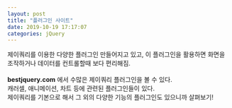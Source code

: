 ```yaml
---
layout: post
title: "플러그인 사이트"
date: 2019-10-19 17:17:07
categories: jQuery
---
```

제이쿼리를 이용한 다양한 플러그인 만들어지고 있고, 이 플러그인을 활용하면 화면을 조작하거나 데이터를 컨트롤할때 보다 편리해짐.<br>
<br>
<b>bestjquery.com</b> 에서 수많은 제이쿼리 플러그인을 볼 수 있다.<br>
캐러셀, 애니메이션, 차트 등에 관련된 플러그인들이 있다.<br>
제이쿼리를 기본으로 해서 그 외의 다양한 기능의 플러그인도 있으니까 살펴보기!<br>
